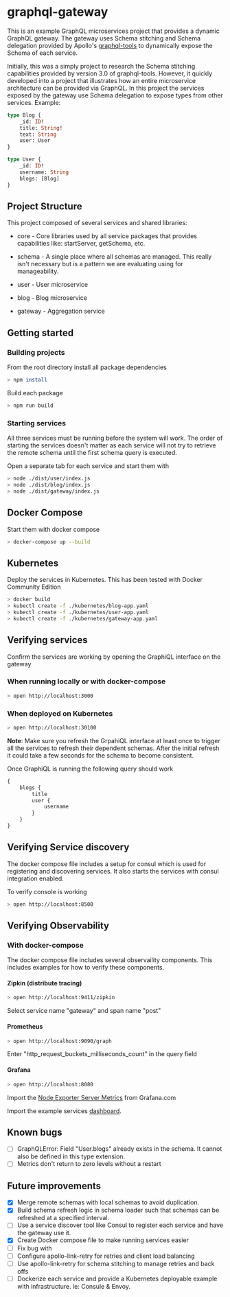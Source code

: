 # graphql-gateway

This is an example GraphQL microservices project that provides a dynamic GraphQL gateway.  The gateway uses Schema stitching and Schema delegation provided by Apollo's [graphql-tools](https://github.com/apollographql/graphql-tools) to dynamically expose the Schema of each service.

Initially, this was a simply project to research the Schema stitching capabilities provided by version 3.0 of graphql-tools.  However, it quickly developed into a project that illustrates how an entire microservice architecture can be provided via GraphQL.  In this project the services exposed by the gateway use Schema delegation to expose types from other services.  Example:

```graphql
type Blog {
    _id: ID!
    title: String!
    text: String
    user: User
}

type User {
    _id: ID!
    username: String
    blogs: [Blog]
}
```

## Project Structure

This project composed of several services and shared libraries:

* core - Core libraries used by all service packages that provides capabilities like: startServer, getSchema, etc.

* schema - A single place where all schemas are managed.  This really isn't necessary but is a pattern we are evaluating using for manageability.

* user - User microservice

* blog - Blog microservice

* gateway - Aggregation service

## Getting started

### Building projects

From the root directory install all package dependencies

```sh
> npm install
```

Build each package

```sh
> npm run build
```

### Starting services

All three services must be running before the system will work.  The order of starting the services doesn't matter as each service will not try to retrieve the remote schema until the first schema query is executed.

Open a separate tab for each service and start them with

```sh
> node ./dist/user/index.js
> node ./dist/blog/index.js
> node ./dist/gateway/index.js
```

## Docker Compose

Start them with docker compose

```sh
> docker-compose up --build
```

## Kubernetes

Deploy the services in Kubernetes.  This has been tested with Docker Community Edition

```sh
> docker build
> kubectl create -f ./kubernetes/blog-app.yaml
> kubectl create -f ./kubernetes/user-app.yaml
> kubectl create -f ./kubernetes/gateway-app.yaml
```

## Verifying services

Confirm the services are working by opening the GraphiQL interface on the gateway

### When running locally or with docker-compose

```sh
> open http://localhost:3000
```

### When deployed on Kubernetes

```sh
> open http://localhost:30100
```

**Note**: Make sure you refresh the GrpahiQL interface at least once to trigger all the services to refresh their dependent schemas.  After the initial refresh it could take a few seconds for the schema to become consistent.

Once GraphiQL is running the following query should work

```graphql
{
    blogs {
        title
        user {
            username
        }
    }
}
```

## Verifying Service discovery

The docker compose file includes a setup for consul which is used for registering and discovering services.   It also starts the services with consul integration enabled.

To verify console is working

```sh
> open http://localhost:8500
```

## Verifying Observability

### With docker-compose

The docker compose file includes several observaility components.  This includes examples for how to verify these components.

#### Zipkin (distribute tracing)

```sh
> open http://localhost:9411/zipkin
```

Select service name "gateway" and span name "post"

#### Prometheus

```sh
> open http://localhost:9090/graph
```

Enter "http_request_buckets_milliseconds_count" in the query field

#### Grafana

```sh
> open http://localhost:8080
```

Import the [Node Exporter Server Metrics](https://grafana.com/dashboards/405) from Grafana.com

Import the example services [dashboard](./grafana-dashboard.json).

## Known bugs
- [ ] GraphQLError: Field "User.blogs" already exists in the schema. It cannot also be defined in this type extension.
- [ ] Metrics don't return to zero levels without a restart

## Future improvements

- [x] Merge remote schemas with local schemas to avoid duplication.
- [x] Build schema refresh logic in schema loader such that schemas can be refreshed at a specified interval.
- [ ] Use a service discover tool like Consul to register each service and have the gateway use it.
- [x] Create Docker compose file to make running services easier
- [ ] Fix bug with 
- [ ] Configure apollo-link-retry for retries and client load balancing
- [ ] Use apollo-link-retry for schema stitching to manage retries and back offs
- [ ] Dockerize each service and provide a Kubernetes deployable example with infrastructure.  ie: Consule & Envoy.
